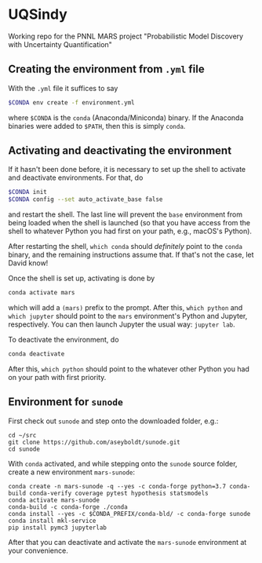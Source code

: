 # UQSindy

Working repo for the PNNL MARS project "Probabilistic Model Discovery with Uncertainty Quantification"

## Creating the environment from `.yml` file

With the `.yml` file it suffices to say

```bash
$CONDA env create -f environment.yml
```

where `$CONDA` is the `conda` (Anaconda/Miniconda) binary.  If the Anaconda binaries were added to `$PATH`, then this is simply `conda`.

## Activating and deactivating the environment

If it hasn't been done before, it is necessary to set up the shell to activate and deactivate environments.  For that, do

```bash
$CONDA init
$CONDA config --set auto_activate_base false
```

and restart the shell.  The last line will prevent the `base` environment from being loaded when the shell is launched (so that you have access from the shell to whatever Python you had first on your path, e.g., macOS's Python).

After restarting the shell, `which conda` should *definitely* point to the `conda` binary, and the remaining instructions assume that.  If that's not the case, let David know!

Once the shell is set up, activating is done by

```bash
conda activate mars
```

which will add a `(mars)` prefix to the prompt.  After this, `which python` and  `which jupyter` should point to the `mars` environment's Python and Jupyter, respectively.  You can then launch Jupyter the usual way: `jupyter lab`.

To deactivate the environment, do

```bash
conda deactivate
```

After this, `which python` should point to the whatever other Python you had on your path with first priority.

## Environment for `sunode`

First check out `sunode` and step onto the downloaded folder, e.g.:

```
cd ~/src
git clone https://github.com/aseyboldt/sunode.git
cd sunode
```

With `conda` activated, and while stepping onto the `sunode` source folder, create a new environment `mars-sunode`:

```
conda create -n mars-sunode -q --yes -c conda-forge python=3.7 conda-build conda-verify coverage pytest hypothesis statsmodels
conda activate mars-sunode
conda-build -c conda-forge ./conda
conda install --yes -c $CONDA_PREFIX/conda-bld/ -c conda-forge sunode
conda install mkl-service
pip install pymc3 jupyterlab
```

After that you can deactivate and activate the `mars-sunode` environment at your convenience.
